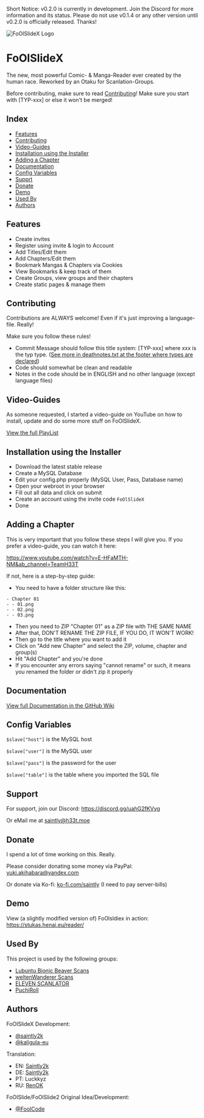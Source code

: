 Short Notice: v0.2.0 is currently in development. Join the Discord for more information and its status. Please do not use v0.1.4 or any other version until v0.2.0 is officially released. Thanks!

![FoOlSlideX Logo](https://cdn.henai.eu/assets/images/foolslidex-logo.png)

# FoOlSlideX

The new, most powerful Comic- & Manga-Reader ever created by the human race. Reworked by an Otaku for Scanlation-Groups.

Before contributing, make sure to read [Contributing](#contributing)! Make sure you start with [TYP-xxx] or else it won't be merged!

## Index

- [Features](#features)
- [Contributing](#contributing)
- [Video-Guides](#video-guides)
- [Installation using the Installer](#installation-using-the-installer)
- [Adding a Chapter](#adding-a-chapter)
- [Documentation](#documentation)
- [Config Variables](#config-variables)
- [Supprt](#support)
- [Donate](#donate)
- [Demo](#demo)
- [Used By](#used-by)
- [Authors](#authors)

## Features

- Create invites
- Register using invite & login to Account
- Add Titles/Edit them
- Add Chapters/Edit them
- Bookmark Mangas & Chapters via Cookies
- View Bookmarks & keep track of them
- Create Groups, view groups and their chapters
- Create static pages & manage them

## Contributing

Contributions are ALWAYS welcome! Even if it's just improving a language-file. Really!

Make sure you follow these rules!

- Commit Message should follow this title system: [TYP-xxx] where xxx is the typ type. ([See more in deathnotes.txt at the footer where types are declared](https://github.com/saintly2k/FoOlSlideX/blob/master/deathnotes.txt))
- Code should somewhat be clean and readable
- Notes in the code should be in ENGLISH and no other language (except language files)

## Video-Guides

As someone requested, I started a video-guide on YouTube on how to install, update and do some more stuff on FoOlSlideX.

[View the full PlayList](https://www.youtube.com/playlist?list=PLDQvUzXjsrhP8EsCrxJ6yoqcOKTESXixX)

## Installation using the Installer

- Download the latest stable release
- Create a MySQL Database
- Edit your config.php properly (MySQL User, Pass, Database name)
- Open your webroot in your browser
- Fill out all data and click on submit
- Create an account using the invite code `FoOlSlideX`
- Done

## Adding a Chapter

This is very important that you follow these steps I will give you. If you prefer a video-guide, you can watch it here:

https://www.youtube.com/watch?v=E-HFaMTH-NM&ab_channel=TeamH33T

If not, here is a step-by-step guide:

- You need to have a folder structure like this:
```
- Chapter 01
- - 01.png
- - 02.png
- - 03.png
```
- Then you need to ZIP "Chapter 01" as a ZIP file with THE SAME NAME
- After that, DON'T RENAME THE ZIP FILE, IF YOU DO, IT WON'T WORK!
- Then go to the title where you want to add it
- Click on "Add new Chapter" and select the ZIP, volume, chapter and group(s)
- Hit "Add Chapter" and you're done
- If you encounter any errors saying "cannot rename" or such, it means you renamed the folder or didn't zip it properly

## Documentation

[View full Documentation in the GitHub Wiki](https://github.com/saintly2k/FoOlSlideX/wiki)


## Config Variables

`$slave["host"]` is the MySQL host

`$slave["user"]` is the MySQL user

`$slave["pass"]` is the password for the user

`$slave["table"]` is the table where you imported the SQL file

## Support

For support, join our Discord: https://discord.gg/uahG2fKVvg

Or eMail me at saintly@h33t.moe


## Donate

I spend a lot of time working on this. Really.

Please consider donating some money via PayPal: [yuki.akihabara@yandex.com](https://paypal.me/WOLFRAMEdev)

Or donate via Ko-fi: [ko-fi.com/saintly](https://ko-fi.com/saintly) (I need to pay server-bills)

## Demo

View (a slightly modified version of) FoOlsldiex in action: https://stukas.henai.eu/reader/

## Used By

This project is used by the following groups:

- [Lubuntu Bionic Beaver Scans](https://stukas.henai.eu)
- [weltenWanderer Scans](https://wws.henai.eu)
- [ELEVEN SCANLATOR](http://eleven-scanlator.epizy.com)
- [PuchiRoll](https://puchiroll.com)


## Authors

FoOlSlideX Development:
- [@saintly2k](https://www.github.com/saintly2k)
- [@kaligula-eu](https://www.github.com/kaligula-eu)

Translation:
- EN: [Saintly2k](https://github.com/saintly2k)
- DE: [Saintly2k](https://github.com/saintly2k)
- PT: Luckkyz
- RU: [RenOK](https://github.com/totavok8)

FoOlSlide/FoOlSlide2 Original Idea/Development:
- [@FoolCode](https://github.com/FoolCode)
